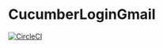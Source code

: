 # CucumberLoginGmail

[![CircleCI](https://circleci.com/gh/tiagonline/login_gmail/tree/master.svg?style=svg&circle-token=d949cf24598989bacaade9d4e07e21f37400abde)](https://circleci.com/gh/tiagonline/login_gmail/tree/master)
